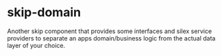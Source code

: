 skip-domain
===========

Another skip component that provides some interfaces and silex service providers to separate an apps domain/business logic from the actual data layer of your choice.
